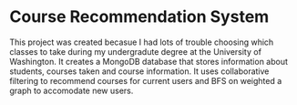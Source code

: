 # Course Recommendation System

This project was created becasue I had lots of trouble choosing which classes to take during my undergradute degree at the University of Washington. It creates a MongoDB database that stores information about students, courses taken and course information. It uses collaborative filtering to recommend courses for current users and BFS on weighted a graph to accomodate new users.
